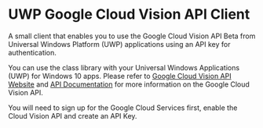 # UWP Google Cloud Vision API Client
A small client that enables you to use the Google Cloud Vision API Beta from Universal Windows Platform (UWP) applications using an API key for authentication.

You can use the class library with your Universal Windows Applications (UWP) for Windows 10 apps. Please refer to [Google Cloud Vision API Website](https://cloud.google.com/vision/) and [API Documentation](https://cloud.google.com/vision/docs/) for more information on the Google Cloud Vision API.

You will need to sign up for the Google Cloud Services first, enable the Cloud Vision API and create an API Key.
